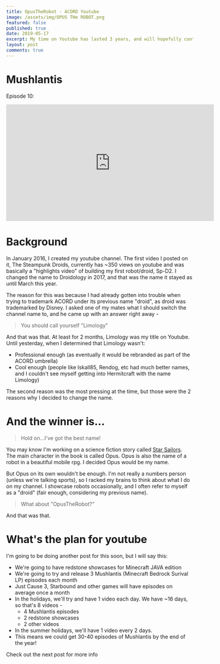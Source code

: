 ```yaml
---
title: OpusTheRobot - ACORD Youtube
image: /assets/img/OPUS THe ROBOT.png
featured: false
published: true
date: 2019-05-17
excerpt: My time on Youtube has lasted 3 years, and will hopefully continue for many more. I'll be talking about changing my name from Droidology to Opus on Youtube, as well as the plans for 2019 on my channel. I hope you enjoy!
layout: post
comments: true
---
```

# Mushlantis
Episode 10:
<iframe width="560" height="315" src="https://www.youtube.com/embed/DaL0C6QLxyY" frameborder="0" allow="accelerometer; autoplay; encrypted-media; gyroscope; picture-in-picture" allowfullscreen></iframe>

# Background
In January 2016, I created my youtube channel. The first video I posted on it, The Steampunk Droids, currently has ~350 views on youtube and was basically a "highlights video" of building my first robot/droid, Sp-D2. I changed the name to Droidology in 2017, and that was the name it stayed as until March this year.

The reason for this was because I had already gotten into trouble when trying to trademark ACORD under its previous name "droid", as droid was trademarked by Disney. I asked one of my mates what I should switch the channel name to, and he came up with an answer right away -

>  You should call yourself "Limology"

And that was that. At least for 2 months, Limology was my title on Youtube. Until yesterday, when I determined that Limology wasn't:
*  Professional enough (as eventually it would be rebranded as part of the ACORD umbrella)
*  Cool enough (people like Iskall85, Rendog, etc had much better names, and I couldn't see myself getting into Hermitcraft with the name Limology)

The second reason was the most pressing at the time, but those were the 2 reasons why I decided to change the name.

# And the winner is...
> Hold on...I've got the best name!

You may know I'm working on a science fiction story called [Star Sailors](http://github.com/acord-robotics/starsailors). The main character in the book is called Opus. Opus is also the name of a robot in a beautiful mobile rpg. I decided Opus would be my name.

But Opus on its own wouldn't be enough. I'm not really a numbers person (unless we're talking sports), so I racked my brains to think about what I do on my channel. I showcase robots occasionally, and I often refer to myself as a "droid" (fair enough, considering my previous name). 

> What about "OpusTheRobot?"

And that was that.

# What's the plan for youtube
I'm going to be doing another post for this soon, but I will say this:
* We're going to have redstone showcases for Minecraft JAVA edition
* We're going to try and release 3 Mushlantis (Minecraft Bedrock Surival LP) episodes each month
* Just Cause 3, Starbound and other games will have episodes on average once a month
* In the holidays, we'll try and have 1 video each day. We have ~16 days, so that's 8 videos -
    * 4 Mushlantis episodes
    * 2 redstone showcases
    * 2 other videos
* In the summer holidays, we'll have 1 video every 2 days. 
* This means we could get 30-40 episodes of Mushlantis by the end of the year!


Check out the next post for more info
